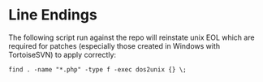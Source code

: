 <!-- Name: Internal/DealingWithLineEndings -->
<!-- Version: 2 -->
<!-- Last-Modified: 2006/12/31 00:36:43 -->
<!-- Author: demian -->
<!-- Status: Original -->

# Line Endings

The following script run against the repo will reinstate unix EOL which are required for patches (especially those created in Windows with TortoiseSVN) to apply correctly:



	find . -name "*.php" -type f -exec dos2unix {} \;